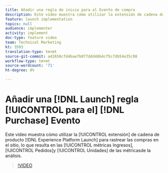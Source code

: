 ```yaml
---
title: Añadir una regla de inicio para el Evento de compra
description: Este vídeo muestra cómo utilizar la extensión de cadena de producto en Launch para realizar un seguimiento de las compras en el sitio, lo que resulta en las métricas Ingresos, Pedidos y Unidades de la análisis.
feature: launch implementation
topics: null
audience: implementer
activity: implement
doc-type: feature video
team: Technical Marketing
kt: 3593
translation-type: tm+mt
source-git-commit: a42658cfd4bae7b077ddd48b4cf5c7db54e35c98
workflow-type: tm+mt
source-wordcount: '71'
ht-degree: 0%

---
```



# Añadir una [!DNL Launch] regla [!UICONTROL para el] [!DNL Purchase] Evento

Este vídeo muestra cómo utilizar la [!UICONTROL extensión] de cadena de producto [!DNL Experience Platform Launch] para rastrear las compras en el sitio, lo que resulta en las [!UICONTROL métricas Ingresos], [!UICONTROL Pedidos]y [!UICONTROL Unidades] de  las métricasde la análisis.

>[!VIDEO](https://video.tv.adobe.com/v/28766/?quality=12)
